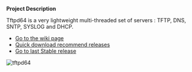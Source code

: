 **Project Description** 

Tftpd64 is a very lightweight multi-threaded set of servers : TFTP, DNS, SNTP, SYSLOG and DHCP.  

* [Go to the wiki page](https://bitbucket.org/phjounin/tftpd64/wiki/)
* [Quick download recommend releases](https://bitbucket.org/phjounin/tftpd64/CurrentRelease/Tftpd64-4.60-setup.exe)
* [Go to last Stable release](https://bitbucket.org/phjounin/tftpd64/CurrentRelease/)


![tftpd64](https://raw.githubusercontent.com/phjounin/tftpd64/master/images/Documentation_tftpd32.jpg)
